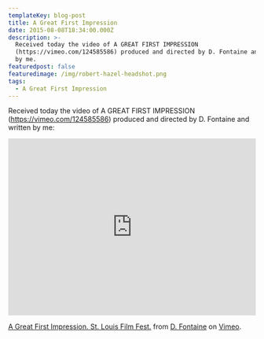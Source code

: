 ```yaml
---
templateKey: blog-post
title: A Great First Impression
date: 2015-08-08T18:34:00.000Z
description: >-
  Received today the video of A GREAT FIRST IMPRESSION
  (https://vimeo.com/124585586) produced and directed by D. Fontaine and written
  by me.
featuredpost: false
featuredimage: /img/robert-hazel-headshot.png
tags:
  - A Great First Impression
---
```

Received today the video of A GREAT FIRST IMPRESSION (<https://vimeo.com/124585586>) produced and directed by D. Fontaine and written by me:

<iframe src="https://player.vimeo.com/video/124585586" width="100%" height="360" frameborder="0" allow="autoplay; fullscreen" allowfullscreen></iframe>
<p><a href="https://vimeo.com/124585586">A Great First Impression.  St. Louis Film Fest.</a> from <a href="https://vimeo.com/user39112727">D. Fontaine</a> on <a href="https://vimeo.com">Vimeo</a>.</p>
